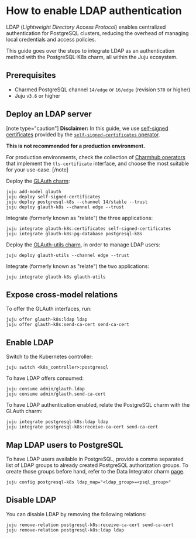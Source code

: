 # How to enable LDAP authentication

LDAP (*Lightweight Directory Access Protocol*) enables centralized authentication for PostgreSQL clusters, reducing the overhead of managing local credentials and access policies.

This guide goes over the steps to integrate LDAP as an authentication method with the PostgreSQL-K8s charm, all within the Juju ecosystem.

## Prerequisites
* Charmed PostgreSQL channel `14/edge` or `16/edge` (revision `570` or higher)
* Juju `v3.6` or higher

## Deploy an LDAP server

[note type="caution"]
**Disclaimer:** In this guide, we use [self-signed certificates](https://en.wikipedia.org/wiki/Self-signed_certificate) provided by the [`self-signed-certificates` operator](https://github.com/canonical/self-signed-certificates-operator). 

**This is not recommended for a production environment.**

For production environments, check the collection of [Charmhub operators](https://charmhub.io/?q=tls-certificates) that implement the `tls-certificate` interface, and choose the most suitable for your use-case.
[/note]

Deploy the [GLAuth charm](https://charmhub.io/glauth-k8s):

```shell
juju add-model glauth
juju deploy self-signed-certificates
juju deploy postgresql-k8s --channel 14/stable --trust
juju deploy glauth-k8s --channel edge --trust
```

Integrate (formerly known as "relate") the three applications:

```shell
juju integrate glauth-k8s:certificates self-signed-certificates
juju integrate glauth-k8s:pg-database postgresql-k8s
```

Deploy the [GLAuth-utils charm](https://charmhub.io/glauth-utils), in order to manage LDAP users:

```shell
juju deploy glauth-utils --channel edge --trust
```

Integrate (formerly known as "relate") the two applications:

```shell
juju integrate glauth-k8s glauth-utils
```

## Expose cross-model relations

To offer the GLAuth interfaces, run:

```shell
juju offer glauth-k8s:ldap ldap
juju offer glauth-k8s:send-ca-cert send-ca-cert
```

## Enable LDAP

Switch to the Kubernetes controller:

```shell
juju switch <k8s_controller>:postgresql
```

To have LDAP offers consumed:

```shell
juju consume admin/glauth.ldap
juju consume admin/glauth.send-ca-cert
```

To have LDAP authentication enabled, relate the PostgreSQL charm with the GLAuth charm:

```shell
juju integrate postgresql-k8s:ldap ldap
juju integrate postgresql-k8s:receive-ca-cert send-ca-cert 
```

## Map LDAP users to PostgreSQL

To have LDAP users available in PostgreSQL, provide a comma separated list of LDAP groups to already created PostgreSQL authorization groups. To create those groups before hand, refer to the Data Integrator charm [page](https://charmhub.io/data-integrator).

```shell
juju config postgresql-k8s ldap_map="<ldap_group>=<psql_group>"
```

## Disable LDAP

You can disable LDAP by removing the following relations:

```shell
juju remove-relation postgresql-k8s:receive-ca-cert send-ca-cert
juju remove-relation postgresql-k8s:ldap ldap
```